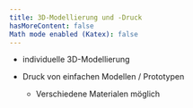 ```yaml
---
title: 3D-Modellierung und -Druck
hasMoreContent: false
Math mode enabled (Katex): false
---
```

* individuelle 3D-Modellierung
* Druck von einfachen Modellen / Prototypen

  * Verschiedene Materialen möglich